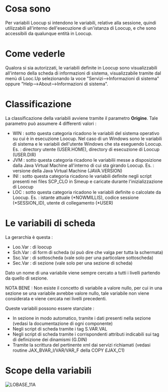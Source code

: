 # Cosa sono
Per variabili Loocup si intendono le variabili, relative alla sessione, quindi utilizzabili all'interno dell'esecuzione di un'istanza di Loocup, e che sono accessibili da qualunque entità in Loocup.
# Come vederle
Qualora si sia autorizzati, le variabili definite in Loocup sono visualizzabili all'interno della scheda di informazioni di sistema, visualizzabile tramite dal menù di Looc.Up selezionando la voce "Servizi-->Informazioni di sistema" oppure "Help-->About-->Informazioni di sistema".
# Classificazione
La classificazione della variabili avviene tramite il parametro **Origine**.
Tale parametro può assumere 4 differenti valori : 

- WIN :  sotto questa categoria ricadono le variabili del sistema operativo su cui è in esecuzione Loocup. Nel caso di un Windows sono le variabili di sistema e le variabili dell'utente Windows che sta eseguendo Loocup. Es. :  directory utente (USER.HOME), directory di esecuzione di Loocup (USER.DIR)
- JVM :  sotto questa categoria ricadono le variabilii messe a disposizione dalla Java Virtual Machine all'interno di cui sta girando Loocup. Es. :  versione della Java Virtual Machine (JAVA.VERSION)
- INI :  sotto questa categoria ricadono le variabili definite negli script presenti nei files SCP_CLO in Smeup e caricate durante l'inizializzazione di Loocup
- LOC :  sotto questa categoria ricadono le variabili definite o calcolate da Loocup. Es. :  istante attuale (\*NOWMILLIS), codice sessione (\*SESSION_ID), utente di collegamento (\*USER)


# Le variabili di scheda
La gerarchia è questa : 
-  Loo.Var :  di loocup
-  Sch.Var :  di form di scheda (si può dire che valga per tutta la schermata)
-  Ssc.Var :  di sottoscheda (vale solo per una particolare sottoscheda)
-  Sec.Var :  di sezione (vale solo per una sezione di scheda)

Dato un nome di una variabile viene sempre cercato a tutti i livelli partendo da quello di sezione.

NOTA BENE :  Non esiste il concetto di variabile a valore nullo, per cui in una sezione se una variabile avrebbe valore nullo, tale variabile non viene considerata e viene cercata nei livelli precedenti.

Queste variabili possono essere stanziate : 
-  In sezione in modo automatico, tramite i dati presenti nella sezione (vedasi la documentazione di ogni componente)
-  Negli script di scheda tramite i tag S.VAR.VAL
-  Negli script di scheda tramite i corrispondenti attributi indicabili sui tag di definizione dei dinamismi (G.DIN)
-  Tramite la scrittura del pertinente xml dai servizi richiamati (vedasi routine JAX_BVAR_I/VAR/VAR_F della COPY £JAX_C1)

# Scope della variabili

![LOBASE_11A](http://doc.smeup.com/immagini/LOBASE_11A/LOBASE_11A.png)